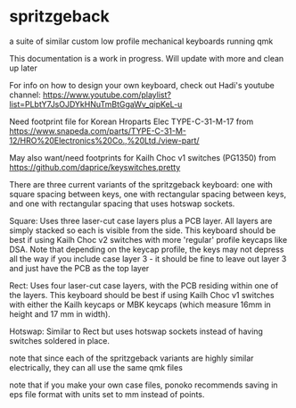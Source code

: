 # spritzgeback
a suite of similar custom low profile mechanical keyboards running qmk




This documentation is a work in progress. Will update with more and clean up later

For info on how to design your own keyboard, check out Hadi's youtube channel: https://www.youtube.com/playlist?list=PLbtY7JsOJDYkHNuTmBtGgaWv_qipKeL-u

Need footprint file for	Korean Hroparts Elec TYPE-C-31-M-17 from https://www.snapeda.com/parts/TYPE-C-31-M-12/HRO%20Electronics%20Co.,%20Ltd./view-part/

May also want/need footprints for Kailh Choc v1 switches (PG1350) from https://github.com/daprice/keyswitches.pretty


There are three current variants of the spritzgeback keyboard: one with square spacing between keys, one with rectangular spacing between keys, and one with rectangular spacing that uses hotswap sockets.

Square:
Uses three laser-cut case layers plus a PCB layer. All layers are simply stacked so each is visible from the side. This keyboard should be best if using Kailh Choc v2 switches with more 'regular' profile keycaps like DSA. Note that depending on the keycap profile, the keys may not depress all the way if you include case layer 3 - it should be fine to leave out layer 3 and just have the PCB as the top layer

Rect:
Uses four laser-cut case layers, with the PCB residing within one of the layers. This keyboard should be best if using Kailh Choc v1 switches with either the Kailh keycaps or MBK keycaps (which measure 16mm in height and 17 mm in width).

Hotswap:
Similar to Rect but uses hotswap sockets instead of having switches soldered in place.

note that since each of the spritzgeback variants are highly similar electrically, they can all use the same qmk files

note that if you make your own case files, ponoko recommends saving in eps file format with units set to mm instead of points.
